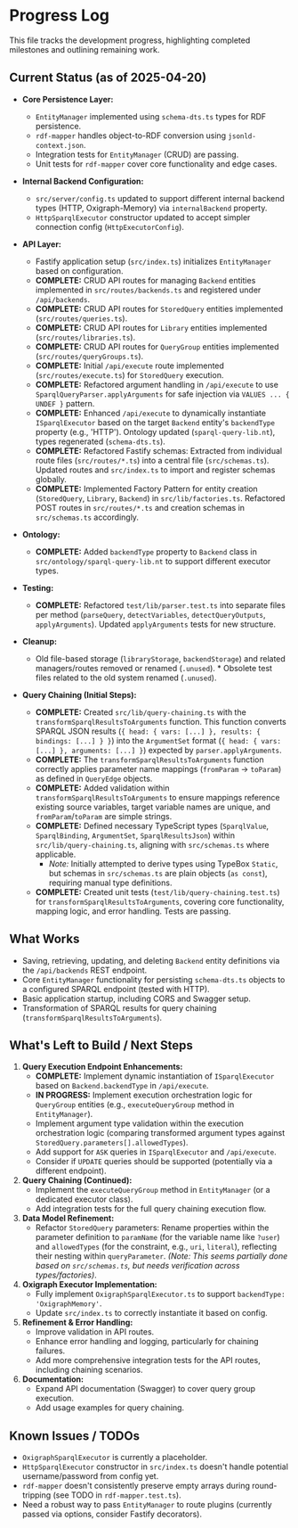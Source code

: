 # Progress Log

This file tracks the development progress, highlighting completed milestones and outlining remaining work.

## Current Status (as of 2025-04-20)

*   **Core Persistence Layer:**
    *   `EntityManager` implemented using `schema-dts.ts` types for RDF persistence.
    *   `rdf-mapper` handles object-to-RDF conversion using `jsonld-context.json`.
    *   Integration tests for `EntityManager` (CRUD) are passing.
    *   Unit tests for `rdf-mapper` cover core functionality and edge cases.
*   **Internal Backend Configuration:**
    *   `src/server/config.ts` updated to support different internal backend types (HTTP, Oxigraph-Memory) via `internalBackend` property.
    *   `HttpSparqlExecutor` constructor updated to accept simpler connection config (`HttpExecutorConfig`).
 *   **API Layer:**
     *   Fastify application setup (`src/index.ts`) initializes `EntityManager` based on configuration.
     *   **COMPLETE:** CRUD API routes for managing `Backend` entities implemented in `src/routes/backends.ts` and registered under `/api/backends`.
     *   **COMPLETE:** CRUD API routes for `StoredQuery` entities implemented (`src/routes/queries.ts`).
     *   **COMPLETE:** CRUD API routes for `Library` entities implemented (`src/routes/libraries.ts`).
     *   **COMPLETE:** CRUD API routes for `QueryGroup` entities implemented (`src/routes/queryGroups.ts`).
      *   **COMPLETE:** Initial `/api/execute` route implemented (`src/routes/execute.ts`) for `StoredQuery` execution.
      *   **COMPLETE:** Refactored argument handling in `/api/execute` to use `SparqlQueryParser.applyArguments` for safe injection via `VALUES ... { UNDEF }` pattern.
      *   **COMPLETE:** Enhanced `/api/execute` to dynamically instantiate `ISparqlExecutor` based on the target `Backend` entity's `backendType` property (e.g., 'HTTP'). Ontology updated (`sparql-query-lib.nt`), types regenerated (`schema-dts.ts`).
      *   **COMPLETE:** Refactored Fastify schemas: Extracted from individual route files (`src/routes/*.ts`) into a central file (`src/schemas.ts`). Updated routes and `src/index.ts` to import and register schemas globally.
     *   **COMPLETE:** Implemented Factory Pattern for entity creation (`StoredQuery`, `Library`, `Backend`) in `src/lib/factories.ts`. Refactored POST routes in `src/routes/*.ts` and creation schemas in `src/schemas.ts` accordingly.
 *   **Ontology:**
     *   **COMPLETE:** Added `backendType` property to `Backend` class in `src/ontology/sparql-query-lib.nt` to support different executor types.
 *   **Testing:**
     *   **COMPLETE:** Refactored `test/lib/parser.test.ts` into separate files per method (`parseQuery`, `detectVariables`, `detectQueryOutputs`, `applyArguments`). Updated `applyArguments` tests for new structure.
 *   **Cleanup:**
     *   Old file-based storage (`libraryStorage`, `backendStorage`) and related managers/routes removed or renamed (`.unused`).
    *   Obsolete test files related to the old system renamed (`.unused`).

*   **Query Chaining (Initial Steps):**
    *   **COMPLETE:** Created `src/lib/query-chaining.ts` with the `transformSparqlResultsToArguments` function. This function converts SPARQL JSON results (`{ head: { vars: [...] }, results: { bindings: [...] } }`) into the `ArgumentSet` format (`{ head: { vars: [...] }, arguments: [...] }`) expected by `parser.applyArguments`.
    *   **COMPLETE:** The `transformSparqlResultsToArguments` function correctly applies parameter name mappings (`fromParam` -> `toParam`) as defined in `QueryEdge` objects.
    *   **COMPLETE:** Added validation within `transformSparqlResultsToArguments` to ensure mappings reference existing source variables, target variable names are unique, and `fromParam`/`toParam` are simple strings.
    *   **COMPLETE:** Defined necessary TypeScript types (`SparqlValue`, `SparqlBinding`, `ArgumentSet`, `SparqlResultsJson`) within `src/lib/query-chaining.ts`, aligning with `src/schemas.ts` where applicable.
        *   *Note:* Initially attempted to derive types using TypeBox `Static`, but schemas in `src/schemas.ts` are plain objects (`as const`), requiring manual type definitions.
    *   **COMPLETE:** Created unit tests (`test/lib/query-chaining.test.ts`) for `transformSparqlResultsToArguments`, covering core functionality, mapping logic, and error handling. Tests are passing.

## What Works

*   Saving, retrieving, updating, and deleting `Backend` entity definitions via the `/api/backends` REST endpoint.
*   Core `EntityManager` functionality for persisting `schema-dts.ts` objects to a configured SPARQL endpoint (tested with HTTP).
*   Basic application startup, including CORS and Swagger setup.
*   Transformation of SPARQL results for query chaining (`transformSparqlResultsToArguments`).

## What's Left to Build / Next Steps

1.  **Query Execution Endpoint Enhancements:**
    *   **COMPLETE:** Implement dynamic instantiation of `ISparqlExecutor` based on `Backend.backendType` in `/api/execute`.
    *   **IN PROGRESS:** Implement execution orchestration logic for `QueryGroup` entities (e.g., `executeQueryGroup` method in `EntityManager`).
    *   Implement argument type validation within the execution orchestration logic (comparing transformed argument types against `StoredQuery.parameters[].allowedTypes`).
    *   Add support for `ASK` queries in `ISparqlExecutor` and `/api/execute`.
    *   Consider if `UPDATE` queries should be supported (potentially via a different endpoint).
2.  **Query Chaining (Continued):**
    *   Implement the `executeQueryGroup` method in `EntityManager` (or a dedicated executor class).
    *   Add integration tests for the full query chaining execution flow.
3.  **Data Model Refinement:**
    *   Refactor `StoredQuery` parameters: Rename properties within the parameter definition to `paramName` (for the variable name like `?user`) and `allowedTypes` (for the constraint, e.g., `uri`, `literal`), reflecting their nesting within `queryParameter`. *(Note: This seems partially done based on `src/schemas.ts`, but needs verification across types/factories)*.
4.  **Oxigraph Executor Implementation:**
    *   Fully implement `OxigraphSparqlExecutor.ts` to support `backendType: 'OxigraphMemory'`.
    *   Update `src/index.ts` to correctly instantiate it based on config.
5.  **Refinement & Error Handling:**
    *   Improve validation in API routes.
    *   Enhance error handling and logging, particularly for chaining failures.
    *   Add more comprehensive integration tests for the API routes, including chaining scenarios.
6.  **Documentation:**
    *   Expand API documentation (Swagger) to cover query group execution.
    *   Add usage examples for query chaining.

## Known Issues / TODOs

*   `OxigraphSparqlExecutor` is currently a placeholder.
*   `HttpSparqlExecutor` constructor in `src/index.ts` doesn't handle potential username/password from config yet.
*   `rdf-mapper` doesn't consistently preserve empty arrays during round-tripping (see TODO in `rdf-mapper.test.ts`).
*   Need a robust way to pass `EntityManager` to route plugins (currently passed via options, consider Fastify decorators).
